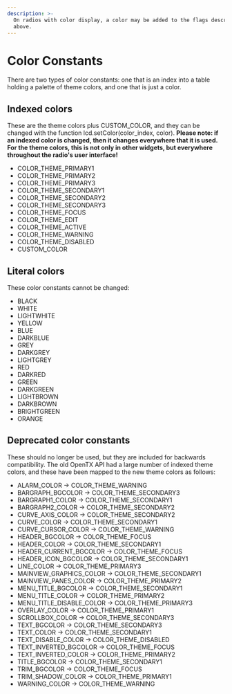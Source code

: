 ```yaml
---
description: >-
  On radios with color display, a color may be added to the flags described
  above.
---
```


# Color Constants

There are two types of color constants: one that is an index into a table holding a palette of theme colors, and one that is just a color.

## Indexed colors

These are the theme colors plus CUSTOM\_COLOR, and they can be changed with the function lcd.setColor\(color\_index, color\). **Please note: if an indexed color is changed, then it changes everywhere that it is used. For the theme colors, this is not only in other widgets, but everywhere throughout the radio's user interface!**

* COLOR\_THEME\_PRIMARY1
* COLOR\_THEME\_PRIMARY2
* COLOR\_THEME\_PRIMARY3
* COLOR\_THEME\_SECONDARY1
* COLOR\_THEME\_SECONDARY2
* COLOR\_THEME\_SECONDARY3
* COLOR\_THEME\_FOCUS
* COLOR\_THEME\_EDIT
* COLOR\_THEME\_ACTIVE
* COLOR\_THEME\_WARNING
* COLOR\_THEME\_DISABLED
* CUSTOM\_COLOR

## Literal colors

These color constants cannot be changed:

* BLACK
* WHITE
* LIGHTWHITE
* YELLOW
* BLUE
* DARKBLUE
* GREY
* DARKGREY
* LIGHTGREY
* RED
* DARKRED
* GREEN
* DARKGREEN
* LIGHTBROWN
* DARKBROWN
* BRIGHTGREEN
* ORANGE

## Deprecated color constants

These should no longer be used, but they are included for backwards compatibility. The old OpenTX API had a large number of indexed theme colors, and these have been mapped to the new theme colors as follows:

* ALARM\_COLOR -&gt; COLOR\_THEME\_WARNING
* BARGRAPH\_BGCOLOR -&gt; COLOR\_THEME\_SECONDARY3
* BARGRAPH1\_COLOR -&gt; COLOR\_THEME\_SECONDARY1
* BARGRAPH2\_COLOR -&gt; COLOR\_THEME\_SECONDARY2
* CURVE\_AXIS\_COLOR -&gt; COLOR\_THEME\_SECONDARY2
* CURVE\_COLOR -&gt; COLOR\_THEME\_SECONDARY1
* CURVE\_CURSOR\_COLOR -&gt; COLOR\_THEME\_WARNING
* HEADER\_BGCOLOR -&gt; COLOR\_THEME\_FOCUS
* HEADER\_COLOR -&gt; COLOR\_THEME\_SECONDARY1
* HEADER\_CURRENT\_BGCOLOR -&gt; COLOR\_THEME\_FOCUS
* HEADER\_ICON\_BGCOLOR -&gt; COLOR\_THEME\_SECONDARY1
* LINE\_COLOR -&gt; COLOR\_THEME\_PRIMARY3
* MAINVIEW\_GRAPHICS\_COLOR -&gt; COLOR\_THEME\_SECONDARY1
* MAINVIEW\_PANES\_COLOR -&gt; COLOR\_THEME\_PRIMARY2
* MENU\_TITLE\_BGCOLOR -&gt; COLOR\_THEME\_SECONDARY1
* MENU\_TITLE\_COLOR -&gt; COLOR\_THEME\_PRIMARY2
* MENU\_TITLE\_DISABLE\_COLOR -&gt; COLOR\_THEME\_PRIMARY3
* OVERLAY\_COLOR -&gt; COLOR\_THEME\_PRIMARY1
* SCROLLBOX\_COLOR -&gt; COLOR\_THEME\_SECONDARY3
* TEXT\_BGCOLOR -&gt; COLOR\_THEME\_SECONDARY3
* TEXT\_COLOR -&gt; COLOR\_THEME\_SECONDARY1
* TEXT\_DISABLE\_COLOR -&gt; COLOR\_THEME\_DISABLED
* TEXT\_INVERTED\_BGCOLOR -&gt; COLOR\_THEME\_FOCUS
* TEXT\_INVERTED\_COLOR -&gt; COLOR\_THEME\_PRIMARY2
* TITLE\_BGCOLOR -&gt; COLOR\_THEME\_SECONDARY1
* TRIM\_BGCOLOR -&gt; COLOR\_THEME\_FOCUS
* TRIM\_SHADOW\_COLOR -&gt; COLOR\_THEME\_PRIMARY1
* WARNING\_COLOR -&gt; COLOR\_THEME\_WARNING

